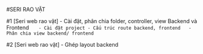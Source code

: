 #SERI RAO VẶT

#1 [Seri web rao vặt] - Cài đặt, phân chia folder, controller, view Backend và Frontend
`   - Cài đặt project
    - Cấu trúc route backend, frontend  
    - Phân chia view backend/ frontend`

#2 [Seri web rao vặt] - Ghép layout backend
